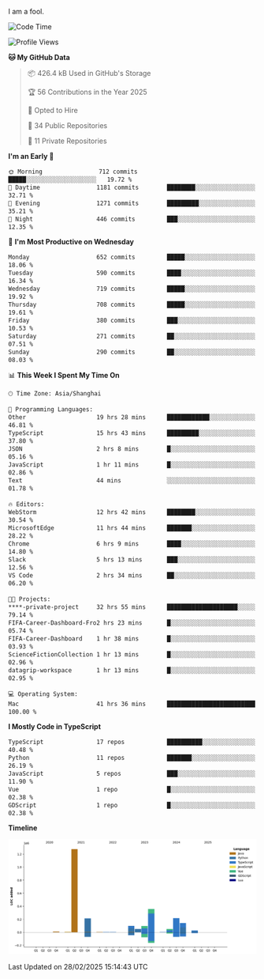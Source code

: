 I am a fool.

<!--START_SECTION:waka-->
![Code Time](http://img.shields.io/badge/Code%20Time-2%2C652%20hrs%2033%20mins-blue)

![Profile Views](http://img.shields.io/badge/Profile%20Views-0-blue)

**🐱 My GitHub Data** 

> 📦 426.4 kB Used in GitHub's Storage 
 > 
> 🏆 56 Contributions in the Year 2025
 > 
> 💼 Opted to Hire
 > 
> 📜 34 Public Repositories 
 > 
> 🔑 11 Private Repositories 
 > 
**I'm an Early 🐤** 

```text
🌞 Morning                712 commits         █████░░░░░░░░░░░░░░░░░░░░   19.72 % 
🌆 Daytime                1181 commits        ████████░░░░░░░░░░░░░░░░░   32.71 % 
🌃 Evening                1271 commits        █████████░░░░░░░░░░░░░░░░   35.21 % 
🌙 Night                  446 commits         ███░░░░░░░░░░░░░░░░░░░░░░   12.35 % 
```
📅 **I'm Most Productive on Wednesday** 

```text
Monday                   652 commits         █████░░░░░░░░░░░░░░░░░░░░   18.06 % 
Tuesday                  590 commits         ████░░░░░░░░░░░░░░░░░░░░░   16.34 % 
Wednesday                719 commits         █████░░░░░░░░░░░░░░░░░░░░   19.92 % 
Thursday                 708 commits         █████░░░░░░░░░░░░░░░░░░░░   19.61 % 
Friday                   380 commits         ███░░░░░░░░░░░░░░░░░░░░░░   10.53 % 
Saturday                 271 commits         ██░░░░░░░░░░░░░░░░░░░░░░░   07.51 % 
Sunday                   290 commits         ██░░░░░░░░░░░░░░░░░░░░░░░   08.03 % 
```


📊 **This Week I Spent My Time On** 

```text
🕑︎ Time Zone: Asia/Shanghai

💬 Programming Languages: 
Other                    19 hrs 28 mins      ████████████░░░░░░░░░░░░░   46.81 % 
TypeScript               15 hrs 43 mins      █████████░░░░░░░░░░░░░░░░   37.80 % 
JSON                     2 hrs 8 mins        █░░░░░░░░░░░░░░░░░░░░░░░░   05.16 % 
JavaScript               1 hr 11 mins        █░░░░░░░░░░░░░░░░░░░░░░░░   02.86 % 
Text                     44 mins             ░░░░░░░░░░░░░░░░░░░░░░░░░   01.78 % 

🔥 Editors: 
WebStorm                 12 hrs 42 mins      ████████░░░░░░░░░░░░░░░░░   30.54 % 
MicrosoftEdge            11 hrs 44 mins      ███████░░░░░░░░░░░░░░░░░░   28.22 % 
Chrome                   6 hrs 9 mins        ████░░░░░░░░░░░░░░░░░░░░░   14.80 % 
Slack                    5 hrs 13 mins       ███░░░░░░░░░░░░░░░░░░░░░░   12.56 % 
VS Code                  2 hrs 34 mins       ██░░░░░░░░░░░░░░░░░░░░░░░   06.20 % 

🐱‍💻 Projects: 
****-private-project     32 hrs 55 mins      ████████████████████░░░░░   79.14 % 
FIFA-Career-Dashboard-Fro2 hrs 23 mins       █░░░░░░░░░░░░░░░░░░░░░░░░   05.74 % 
FIFA-Career-Dashboard    1 hr 38 mins        █░░░░░░░░░░░░░░░░░░░░░░░░   03.93 % 
ScienceFictionCollection 1 hr 13 mins        █░░░░░░░░░░░░░░░░░░░░░░░░   02.96 % 
datagrip-workspace       1 hr 13 mins        █░░░░░░░░░░░░░░░░░░░░░░░░   02.95 % 

💻 Operating System: 
Mac                      41 hrs 36 mins      █████████████████████████   100.00 % 
```

**I Mostly Code in TypeScript** 

```text
TypeScript               17 repos            ██████████░░░░░░░░░░░░░░░   40.48 % 
Python                   11 repos            ███████░░░░░░░░░░░░░░░░░░   26.19 % 
JavaScript               5 repos             ███░░░░░░░░░░░░░░░░░░░░░░   11.90 % 
Vue                      1 repo              █░░░░░░░░░░░░░░░░░░░░░░░░   02.38 % 
GDScript                 1 repo              █░░░░░░░░░░░░░░░░░░░░░░░░   02.38 % 
```



**Timeline**

![Lines of Code chart](https://raw.githubusercontent.com/VeejaLiu/VeejaLiu/master/assets/bar_graph.png)


 Last Updated on 28/02/2025 15:14:43 UTC
<!--END_SECTION:waka-->
